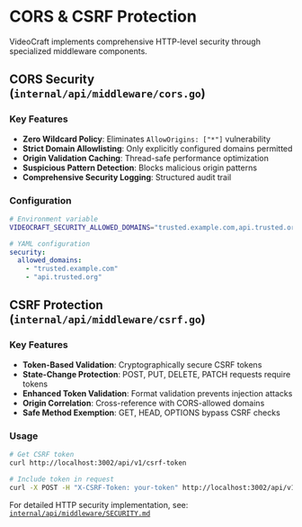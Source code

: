 # CORS & CSRF Protection

VideoCraft implements comprehensive HTTP-level security through specialized middleware components.

## CORS Security (`internal/api/middleware/cors.go`)

### Key Features
- **Zero Wildcard Policy**: Eliminates `AllowOrigins: ["*"]` vulnerability
- **Strict Domain Allowlisting**: Only explicitly configured domains permitted
- **Origin Validation Caching**: Thread-safe performance optimization
- **Suspicious Pattern Detection**: Blocks malicious origin patterns
- **Comprehensive Security Logging**: Structured audit trail

### Configuration
```bash
# Environment variable
VIDEOCRAFT_SECURITY_ALLOWED_DOMAINS="trusted.example.com,api.trusted.org"
```

```yaml
# YAML configuration
security:
  allowed_domains:
    - "trusted.example.com"
    - "api.trusted.org"
```

## CSRF Protection (`internal/api/middleware/csrf.go`)

### Key Features
- **Token-Based Validation**: Cryptographically secure CSRF tokens
- **State-Change Protection**: POST, PUT, DELETE, PATCH requests require tokens
- **Enhanced Token Validation**: Format validation prevents injection attacks
- **Origin Correlation**: Cross-reference with CORS-allowed domains
- **Safe Method Exemption**: GET, HEAD, OPTIONS bypass CSRF checks

### Usage
```bash
# Get CSRF token
curl http://localhost:3002/api/v1/csrf-token

# Include token in request
curl -X POST -H "X-CSRF-Token: your-token" http://localhost:3002/api/v1/generate-video
```

For detailed HTTP security implementation, see: [`internal/api/middleware/SECURITY.md`](../../internal/api/middleware/SECURITY.md)